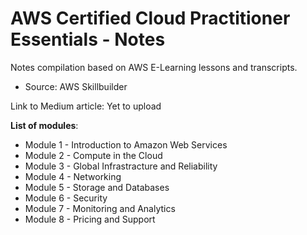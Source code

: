 
# AWS Certified Cloud Practitioner Essentials - Notes
Notes compilation based on AWS E-Learning lessons and transcripts. 
- Source: AWS Skillbuilder

Link to Medium article: Yet to upload

**List of modules**:  
- Module 1 - Introduction to Amazon Web Services 
- Module 2 - Compute in the Cloud 
- Module 3 - Global Infrastracture and Reliability
- Module 4 - Networking 
- Module 5 - Storage and Databases
- Module 6 - Security
- Module 7 - Monitoring and Analytics 
- Module 8 - Pricing and Support





